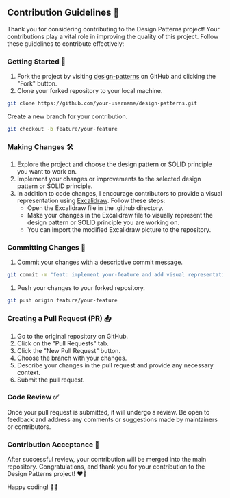 ## Contribution Guidelines 🤝

Thank you for considering contributing to the Design Patterns project! Your contributions play a vital role in improving the quality of this project. Follow these guidelines to contribute effectively:

### Getting Started 🚀

1. Fork the project by visiting [design-patterns](https://github.com/mutasim77/design-patterns) on GitHub and clicking the "Fork" button.
2. Clone your forked repository to your local machine.

```sh
git clone https://github.com/your-username/design-patterns.git
```

Create a new branch for your contribution.

```sh
git checkout -b feature/your-feature
```

### Making Changes 🛠️
1. Explore the project and choose the design pattern or SOLID principle you want to work on.
2. Implement your changes or improvements to the selected design pattern or SOLID principle.
3. In addition to code changes, I encourage contributors to provide a visual representation using [Excalidraw](https://excalidraw.com/). Follow these steps:
   - Open the Excalidraw file in the .github directory.
   - Make your changes in the Excalidraw file to visually represent the design pattern or SOLID principle you are working on.
   - You can import the modified Excalidraw picture to the repository.

### Committing Changes 📝

1. Commit your changes with a descriptive commit message. 
```sh
git commit -m "feat: implement your-feature and add visual representation"
```

1. Push your changes to your forked repository.
```sh
git push origin feature/your-feature
```

### Creating a Pull Request (PR) 📥
1. Go to the original repository on GitHub.
2. Click on the "Pull Requests" tab.
3. Click the "New Pull Request" button.
4. Choose the branch with your changes.
5. Describe your changes in the pull request and provide any necessary context.
6. Submit the pull request.

### Code Review ✅
Once your pull request is submitted, it will undergo a review. Be open to feedback and address any comments or suggestions made by maintainers or contributors.

### Contribution Acceptance 🎉
After successful review, your contribution will be merged into the main repository. Congratulations, and thank you for your contribution to the Design Patterns project! ❤️‍🔥

Happy coding! 🚀🎨